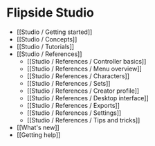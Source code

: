 # Flipside Studio

* [[Studio / Getting started]]
* [[Studio / Concepts]]
* [[Studio / Tutorials]]
* [[Studio / References]]
  * [[Studio / References / Controller basics]]
  * [[Studio / References / Menu overview]]
  * [[Studio / References / Characters]]
  * [[Studio / References / Sets]]
  * [[Studio / References / Creator profile]]
  * [[Studio / References / Desktop interface]]
  * [[Studio / References / Exports]]
  * [[Studio / References / Settings]]
  * [[Studio / References / Tips and tricks]]
* [[What's new]]
* [[Getting help]]
